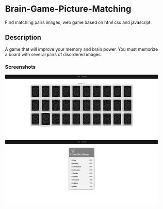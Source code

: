 # Brain-Game-Picture-Matching
Find matching pairs images, web game based on html css and javascript.

## Description
A game that will improve your memory and brain power.
You must memorize a board with several pairs of disordered images.

### Screenshots
![](Capture.png)
![](Capture1.png)
